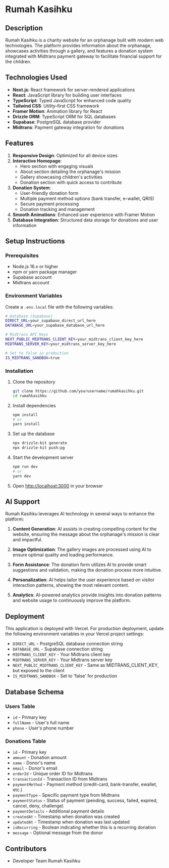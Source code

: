 # Rumah Kasihku

## Description
Rumah Kasihku is a charity website for an orphanage built with modern web technologies. The platform provides information about the orphanage, showcases activities through a gallery, and features a donation system integrated with Midtrans payment gateway to facilitate financial support for the children.

## Technologies Used
- **Next.js**: React framework for server-rendered applications
- **React**: JavaScript library for building user interfaces
- **TypeScript**: Typed JavaScript for enhanced code quality
- **Tailwind CSS**: Utility-first CSS framework
- **Framer Motion**: Animation library for React
- **Drizzle ORM**: TypeScript ORM for SQL databases
- **Supabase**: PostgreSQL database provider
- **Midtrans**: Payment gateway integration for donations

## Features
1. **Responsive Design**: Optimized for all device sizes
2. **Interactive Homepage**:
   - Hero section with engaging visuals
   - About section detailing the orphanage's mission
   - Gallery showcasing children's activities
   - Donation section with quick access to contribute
3. **Donation System**:
   - User-friendly donation form
   - Multiple payment method options (bank transfer, e-wallet, QRIS)
   - Secure payment processing
   - Donation tracking and management
4. **Smooth Animations**: Enhanced user experience with Framer Motion
5. **Database Integration**: Structured data storage for donations and user information

## Setup Instructions

### Prerequisites
- Node.js 16.x or higher
- npm or yarn package manager
- Supabase account
- Midtrans account

### Environment Variables
Create a `.env.local` file with the following variables:

```bash
# Database (Supabase)
DIRECT_URL=your_supabase_direct_url_here
DATABASE_URL=your_supabase_database_url_here

# Midtrans API Keys
NEXT_PUBLIC_MIDTRANS_CLIENT_KEY=your_midtrans_client_key_here
MIDTRANS_SERVER_KEY=your_midtrans_server_key_here

# Set to false in production
IS_MIDTRANS_SANDBOX=true
```

### Installation

1. Clone the repository
   ```bash
   git clone https://github.com/yourusername/rumahkasihku.git
   cd rumahkasihku
   ```

2. Install dependencies
   ```bash
   npm install
   # or
   yarn install
   ```

3. Set up the database
   ```bash
   npx drizzle-kit generate
   npx drizzle-kit push:pg
   ```

4. Start the development server
   ```bash
   npm run dev
   # or
   yarn dev
   ```

5. Open [http://localhost:3000](http://localhost:3000) in your browser

## AI Support
Rumah Kasihku leverages AI technology in several ways to enhance the platform:

1. **Content Generation**: AI assists in creating compelling content for the website, ensuring the message about the orphanage's mission is clear and impactful.

2. **Image Optimization**: The gallery images are processed using AI to ensure optimal quality and loading performance.

3. **Form Assistance**: The donation form utilizes AI to provide smart suggestions and validation, making the donation process more intuitive.

4. **Personalization**: AI helps tailor the user experience based on visitor interaction patterns, showing the most relevant content.

5. **Analytics**: AI-powered analytics provide insights into donation patterns and website usage to continuously improve the platform.

## Deployment

This application is deployed with Vercel. For production deployment, update the following environment variables in your Vercel project settings:

- `DIRECT_URL` - PostgreSQL database connection string
- `DATABASE_URL` - Supabase connection string
- `MIDTRANS_CLIENT_KEY` - Your Midtrans client key
- `MIDTRANS_SERVER_KEY` - Your Midtrans server key 
- `NEXT_PUBLIC_MIDTRANS_CLIENT_KEY` - Same as MIDTRANS_CLIENT_KEY, but exposed to the client
- `IS_MIDTRANS_SANDBOX` - Set to 'false' for production

## Database Schema

### Users Table
- `id` - Primary key
- `fullName` - User's full name
- `phone` - User's phone number

### Donations Table
- `id` - Primary key
- `amount` - Donation amount
- `name` - Donor's name
- `email` - Donor's email
- `orderId` - Unique order ID for Midtrans
- `transactionId` - Transaction ID from Midtrans
- `paymentMethod` - Payment method (credit-card, bank-transfer, ewallet, etc.)
- `paymentType` - Specific payment type from Midtrans
- `paymentStatus` - Status of payment (pending, success, failed, expired, cancel, deny, challenge)
- `paymentDetails` - Additional payment details
- `createdAt` - Timestamp when donation was created
- `updatedAt` - Timestamp when donation was last updated
- `isRecurring` - Boolean indicating whether this is a recurring donation
- `message` - Optional message from the donor

## Contributors
- Developer Team Rumah Kasihku

